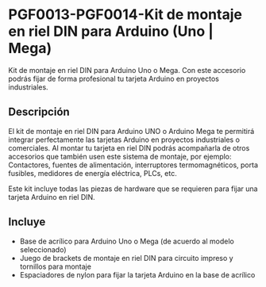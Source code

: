 # PGF0013-PGF0014-Kit de montaje en riel DIN para Arduino (Uno | Mega)
 Kit de montaje en riel DIN para Arduino Uno o Mega. Con este accesorio podrás fijar de forma profesional tu tarjeta Arduino en proyectos industriales.

## Descripción
El kit de montaje en riel DIN para Arduino UNO o Arduino Mega te permitirá integrar perfectamente las tarjetas Arduino en proyectos industriales o comerciales. Al montar tu tarjeta en riel DIN podrás acompañarla de otros accesorios que también usen este sistema de montaje, por ejemplo: Contactores, fuentes de alimentación, interruptores termomagnéticos, porta fusibles, medidores de energía eléctrica, PLCs, etc.

Este kit incluye todas las piezas de hardware que se requieren para fijar una tarjeta Arduino en riel DIN. 

## Incluye
- Base de acrílico para Arduino Uno o Mega (de acuerdo al modelo seleccionado)
- Juego de brackets de montaje en riel DIN para circuito impreso y tornillos para montaje
- Espaciadores de nylon para fijar la tarjeta Arduino en la base de acrílico
